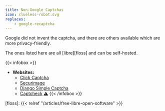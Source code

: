 ```yaml
---
title: Non-Google Captchas
icon: clueless-robot.svg
replaces:
    - google-recaptcha
---
```

Google did not invent the captcha, and there are others available which are more privacy-friendly.

The ones listed here are all [libre][floss] and can be self-hosted.

{{< infobox >}}
- **Websites:**
    - [Click Captcha](https://github.com/Lokno/click-captcha)
    - [Securimage](https://www.phpcaptcha.org/)
    - [Django Simple Captcha](https://django-simple-captcha.readthedocs.io/en/latest/)
    - [Captcheck](https://source.netsyms.com/Netsyms/Captcheck) [<b><span class="tooltip text-dark" data-tooltip="If not selfhosting: Read banned
        content in Terms of Service!">⚠</span></b>](https://netsyms.com/legal)
{{< /infobox >}}

[floss]: {{< relref "/articles/free-libre-open-software" >}}